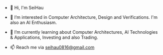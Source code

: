 - 👋 Hi, I'm SeiHau
- 👀 I’m interested in Computer Architecture, Design and Verifications. I'm also an AI Enthusiasm.
- 🌱 I’m currently learning about Computer Architectures, AI Technologies & Applications, Investing and also Trading.

- 📫 Reach me via seihau0816@gmail.com
